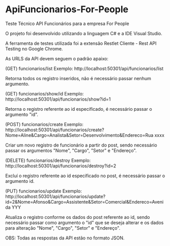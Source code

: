 # ApiFuncionarios-For-People
Teste Técnico API Funcionários para a empresa For People

O projeto foi desenvolvido utilizando a linguagem C# e a IDE Visual Studio.

A ferramenta de testes utilizada foi a extensão Restlet Cliente - Rest API Testing no Google Chrome.

As URLS da API devem seguem o padrão apaixo:


(GET) funcionarios/list
Exemplo: http://localhost:50301/api/funcionarios/list

Retorna todos os registro inseridos, não é necessário passar nenhum argumento.


(GET) funcionarios/show/id
Exemplo: http://localhost:50301/api/funcionarios/show?id=1 

Retorna o registro referente ao id especificado, é necessário passar o argumento "id".


(POST) funcionarios/create
Exemplo: http://localhost:50301/api/funcionarios/create?Nome=Aline&Cargo=Analista&Setor=Desenvolvimento&Endereco=Rua xxxx

Criar um novo registro de funcionário a partir do post, sendo necessário passar os argumentos "Nome", "Cargo", "Setor" e "Endereço".


(DELETE) funcionarios/destroy
Exemplo: http://localhost:50301/api/funcionarios/destroy?id=2

Excluí o registro referente ao id especificado no post, é necessário passar o argumento id.


(PUT) funcionarios/update
Exemplo: http://localhost:50301/api/funcionarios/update?id=2&Nome=Afonso&Cargo=Assistente&Setor=Comercial&Endereco=Avenida YYY

Atualiza o registro conforme os dados do post referente ao id, sendo necessário passar como argumento o "id" que se deseja alterar e os dados para alteração "Nome", "Cargo", "Setor" e "Endereço".


OBS: Todas as respostas da API estão no formato JSON.
